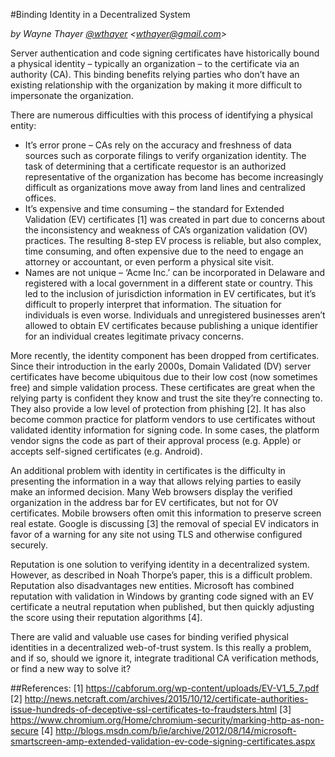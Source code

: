 #Binding Identity in a Decentralized System

*by Wayne Thayer [@wthayer](https://twitter.com/wthayer) \<wthayer@gmail.com\>*

Server authentication and code signing certificates have historically bound a physical identity – typically an organization – to the certificate via an authority (CA). This binding benefits relying parties who don’t have an existing relationship with the organization by making it more difficult to impersonate the organization.

There are numerous difficulties with this process of identifying a physical entity:
+	It’s error prone – CAs rely on the accuracy and freshness of data sources such as corporate filings to verify organization identity. The task of determining that a certificate requestor is an authorized representative of the organization has become has become increasingly difficult as organizations move away from land lines and centralized offices.
+	It’s expensive and time consuming – the standard for Extended Validation (EV) certificates [1] was created in part due to concerns about the inconsistency and weakness of CA’s organization validation (OV) practices. The resulting 8-step EV process is reliable, but also complex, time consuming, and often expensive due to the need to engage an attorney or accountant, or even perform a physical site visit. 
+	Names are not unique – ‘Acme Inc.’ can be incorporated in Delaware and registered with a local government in a different state or country. This led to the inclusion of jurisdiction information in EV certificates, but it’s difficult to properly interpret that information. The situation for individuals is even worse. Individuals and unregistered businesses aren’t allowed to obtain EV certificates because publishing a unique identifier for an individual creates legitimate privacy concerns.

More recently, the identity component has been dropped from certificates. Since their introduction in the early 2000s, Domain Validated (DV) server certificates have become ubiquitous due to their low cost (now sometimes free) and simple validation process. These certificates are great when the relying party is confident they know and trust the site they’re connecting to. They also provide a low level of protection from phishing [2]. It has also become common practice for platform vendors to use certificates without validated identity information for signing code. In some cases, the platform vendor signs the code as part of their approval process (e.g. Apple) or accepts self-signed certificates (e.g. Android).

An additional problem with identity in certificates is the difficulty in presenting the information in a way that allows relying parties to easily make an informed decision. Many Web browsers display the verified organization in the address bar for EV certificates, but not for OV certificates. Mobile browsers often omit this information to preserve screen real estate. Google is discussing [3] the removal of special EV indicators in favor of a warning for any site not using TLS and otherwise configured securely.

Reputation is one solution to verifying identity in a decentralized system. However, as described in Noah Thorpe’s paper, this is a difficult problem. Reputation also disadvantages new entities. Microsoft has combined reputation with validation in Windows by granting code signed with an EV certificate a neutral reputation when published, but then quickly adjusting the score using their reputation algorithms [4].

There are valid and valuable use cases for binding verified physical identities in a decentralized web-of-trust system. Is this really a problem, and if so, should we ignore it, integrate traditional CA verification methods, or find a new way to solve it?

##References:
[1] https://cabforum.org/wp-content/uploads/EV-V1_5_7.pdf
[2] http://news.netcraft.com/archives/2015/10/12/certificate-authorities-issue-hundreds-of-deceptive-ssl-certificates-to-fraudsters.html
[3] https://www.chromium.org/Home/chromium-security/marking-http-as-non-secure
[4] http://blogs.msdn.com/b/ie/archive/2012/08/14/microsoft-smartscreen-amp-extended-validation-ev-code-signing-certificates.aspx

